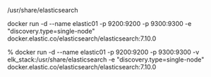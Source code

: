 /usr/share/elasticsearch

docker run -d --name elastic01 -p 9200:9200 -p 9300:9300 -e "discovery.type=single-node" docker.elastic.co/elasticsearch/elasticsearch:7.10.0

% docker run -d --name elastic01 -p 9200:9200 -p 9300:9300 -v elk_stack:/usr/share/elasticsearch -e "discovery.type=single-node" docker.elastic.co/elasticsearch/elasticsearch:7.10.0